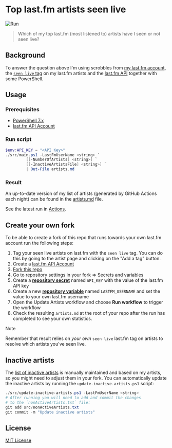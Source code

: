 # Top last.fm artists seen live

[![Run](https://github.com/matsest/lastfm-artists-seen-live/actions/workflows/run.yaml/badge.svg?event=schedule)](https://github.com/matsest/lastfm-artists-seen-live/actions/workflows/run.yaml)

> Which of my top last.fm (most listened to) artists have I seen or not seen live?

## Background

To answer the question above I'm using scrobbles from [my last.fm account](https://www.last.fm/user/matsest), the [`seen live` tag](https://www.last.fm/tag/seen+live) on my last.fm artists and the [last.fm API](https://www.last.fm/api) together with some PowerShell.

## Usage

### Prerequisites

  - [PowerShell 7.x](https://docs.microsoft.com/en-us/powershell/scripting/install/installing-powershell)
  - [last.fm API Account](https://www.last.fm/api/account/create)

### Run script

```powershell
$env:API_KEY = "<API Key>"
./src/main.ps1 -LastFmUserName <string> `
         [[-NumberOfArtists] <string>] `
         [[-InactiveArtistsFile] <string>] `
         | Out-File artists.md
```

### Result

An up-to-date version of my list of artists (generated by GitHub Actions each night) can be found in the [artists.md](artists.md) file.

See the latest run in [Actions](https://github.com/matsest/lastfm-artists-seen-live/actions).

## Create your own fork

To be able to create a fork of this repo that runs towards your own last.fm account run the following steps:

1. Tag your seen live artists on last.fm with the `seen live` tag. You can do this by going to the artist page and clicking on the "Add a tag" button.
1. Create a [last.fm API Account](https://www.last.fm/api/account/create)
1. [Fork this repo](https://github.com/matsest/lastfm-artists-seen-live/fork)
1. Go to repository settings in your fork => Secrets and variables
  1. Create a [**repository secret**](https://docs.github.com/en/actions/security-guides/using-secrets-in-github-actions#creating-secrets-for-a-repository) named `API_KEY` with the value of the last.fm API key
  1. Create a new [**repository variable**](https://docs.github.com/en/actions/learn-github-actions/variables#creating-configuration-variables-for-a-repository) named `LASTFM_USERNAME` and set the value to your own last.fm username
1. Open the Update Artists workflow and choose **Run workflow** to trigger the workflow
1. Check the resulting `artists.md` at the root of your repo after the run has completed to see your own statistics.

> [!NOTE]
> Remember that result relies on _your own_ `seen live` last.fm tag on artists to resolve which artists you've seen live.

## Inactive artists

The [list of inactive artists](./src/nonActiveArtists.txt) is manually maintained and based on my artists, so you might need to adjust them in your fork. You can automatically update the inactive artists by running the `update-inactive-artists.ps1` script:

```powershell
./src/update-inactive-artists.ps1 -LastFmUserName <string>
# After running you will need to add and commit the changes
# to the `nonActiveArtists.txt` file:
git add src/nonActiveArtists.txt
git commit -m "Update inactive artists"
```

## License

[MIT License](./LICENSE)
